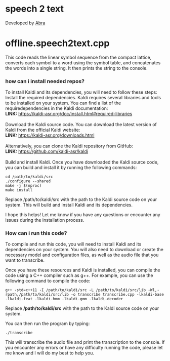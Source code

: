# speech 2 text
Developed by [Abra](https://github.com/Aegeansword "Abra")
# offline.speech2text.cpp
This code reads the linear symbol sequence from the compact lattice, converts each symbol to a word using the symbol table, and concatenates the words into a single string. It then prints the string to the console.
### how can i install needed repos?
To install Kaldi and its dependencies, you will need to follow these steps:
Install the required dependencies. Kaldi requires several libraries and tools to be installed on your system. You can find a list of the requiredependencies in the Kaldi documentation:<br>
**LINK:** https://kaldi-asr.org/doc/install.html#required-libraries<br><br>
Download the Kaldi source code. You can download the latest version of Kaldi from the official Kaldi website:<br>
**LINK:** https://kaldi-asr.org/downloads.html<br><br>
Alternatively, you can clone the Kaldi repository from GitHub:<br>
**LINK:** https://github.com/kaldi-asr/kaldi<br><br>
Build and install Kaldi. Once you have downloaded the Kaldi source code, you can build and install it by running the following commands:
```
cd /path/to/kaldi/src
./configure --shared
make -j $(nproc)
make install
```
Replace /path/to/kaldi/src with the path to the Kaldi source code on your system. This will build and install Kaldi and its dependencies.

I hope this helps! Let me know if you have any questions or encounter any issues during the installation process.
### How can i run this code?
To compile and run this code, you will need to install Kaldi and its dependencies on your system. You will also need to download or create the necessary model and configuration files, as well as the audio file that you want to transcribe.

Once you have these resources and Kaldi is installed, you can compile the code using a C++ compiler such as g++. For example, you can use the following command to compile the code:
```
g++ -std=c++11 -I /path/to/kaldi/src -L /path/to/kaldi/src/lib -Wl,-rpath,/path/to/kaldi/src/lib -o transcribe transcribe.cpp -lkaldi-base -lkaldi-feat -lkaldi-hmm -lkaldi-gmm -lkaldi-decoder
```
Replace **/path/to/kaldi/src** with the path to the Kaldi source code on your system.

You can then run the program by typing:
```
./transcribe
```

This will transcribe the audio file and print the transcription to the console. If you encounter any errors or have any difficulty running the code, please let me know and I will do my best to help you.
